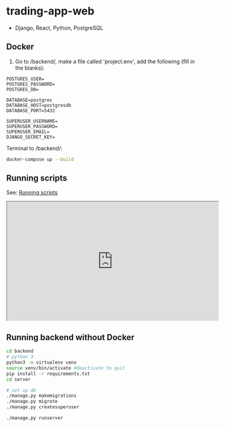# trading-app-web

- Django, React, Python, PostgreSQL

## Docker

1. Go to /backend/, make a file called 'project.env', add the following (fill in the blanks):

```.env
POSTGRES_USER=
POSTGRES_PASSWORD=
POSTGRES_DB=

DATABASE=postgres
DATABASE_HOST=postgresdb
DATABASE_PORT=5432

SUPERUSER_USERNAME=
SUPERUSER_PASSWORD=
SUPERUSER_EMAIL=
DJANGO_SECRET_KEY=
```

Terminal to /backend/:

```bash
docker-compose up --build
```

## Running scripts

See:
[Running scripts](webserver/scripts/README.md)

<iframe width="560" height="315" src='https://dbdiagram.io/embed/60e87ee77e498c3bb3efeb8d'> </iframe>

## Running backend without Docker

```bash
cd backend
# python 3
python3 -m virtualenv venv
source venv/bin/activate #deactivate to quit
pip install -r requirements.txt
cd server

# set up db
./manage.py makemigrations
./manage.py migrate
./manage.py createsuperuser

./manage.py runserver
```
